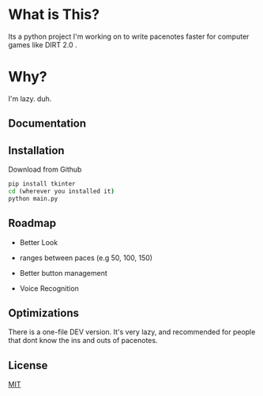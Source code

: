
# What is This? 

Its a python project I'm working on to write pacenotes faster for computer games like DIRT 2.0 .

# Why?

I'm lazy. duh. 

## Documentation




## Installation

Download from Github

```cmd
pip install tkinter
cd (wherever you installed it)
python main.py
```
    
## Roadmap

- Better Look

- ranges between paces (e.g 50, 100, 150)

- Better button management

- Voice Recognition

## Optimizations

There is  a one-file DEV version. It's very lazy, and recommended for people that dont know the ins and outs of pacenotes. 

## License

[MIT](https://choosealicense.com/licenses/mit/)

